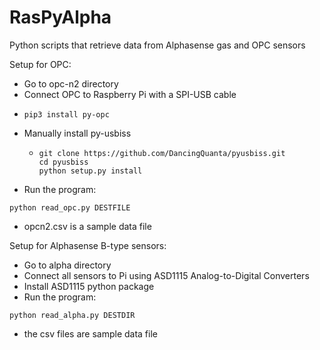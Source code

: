 # RasPyAlpha
Python scripts that retrieve data from Alphasense gas and OPC sensors

Setup for OPC:
* Go to opc-n2 directory
* Connect OPC to Raspberry Pi with a SPI-USB cable
* ~~~
  pip3 install py-opc
  ~~~
* Manually install py-usbiss
  * ~~~
    git clone https://github.com/DancingQuanta/pyusbiss.git
    cd pyusbiss
    python setup.py install
    ~~~
* Run the program: 
~~~
python read_opc.py DESTFILE
~~~
* opcn2.csv is a sample data file

Setup for Alphasense B-type sensors:
* Go to alpha directory
* Connect all sensors to Pi using ASD1115 Analog-to-Digital Converters
* Install ASD1115 python package
* Run the program: 
~~~
python read_alpha.py DESTDIR
~~~
* the csv files are sample data file
